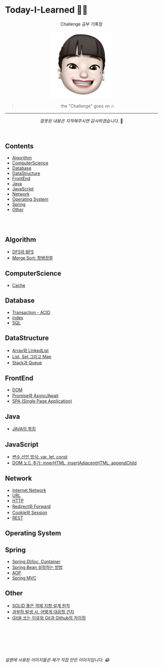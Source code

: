 # Today-I-Learned 👩‍💻 

<div align='center'>
Challenge 공부 기록장  
<br/><br/>
<img src="https://github.com/ChaerinYu/Today-I-Learned/blob/main/img/profile.png" width="200px">

> the "Challenge" goes on 🔥

--- 

_잘못된 내용은 지적해주시면 감사하겠습니다._ 👏  

</div>
<br/>

## Contents


- [Algorithm](#Algorithm)
- [ComputerScience](#CS)
- [Database](#Database)
- [DataStructure](#DataStructure)
- [FrontEnd](#FrontEnd)
- [Java](#Java)
- [JavaScript](#JavaScript)
- [Network](#Network)
- [Operating System](#OS)
- [Spring](#Spring)
- [Other](#Other)

<br/><br/>


## Algorithm
- [DFS와 BFS](Algorithm/DFS_and_BFS.md)
- [Merge Sort: 합병정렬](Algorithm/merge_sort.md)

## ComputerScience
- [Cache](CS/Cache.md)

## Database
- [Transaction - ACID](Database/transaction.md)
- [index](Database/index.md)
- [SQL](Database/SQL.md)

## DataStructure
- [Array와 LinkedList](DataStructure/Array_vs_LinkedList.md)
- [List, Set 그리고 Map](DataStructure/List_vs_Set_vs_Map.md)
- [Stack과 Queue](DataStructure/Stack_vs_Queue.md)

## FrontEnd
- [DOM](FrontEnd/DOM.md)
- [Promise와 Async/Await](FrontEnd/promise_async_await.md)
- [SPA (Single Page Application)](FrontEnd/SPA.md)

## Java
- [JAVA의 특징](Java/JAVA의_특징.md)

## JavaScript
- [변수 선언 방식: var, let, const](JavaScript/variable.md)
- [DOM 노드 추가: innerHTML, insertAdjacentHTML, appendChild](JavaScript/innerHTML.md)

## Network
- [Internet Network](Network/Internet_Network.md)
- [URL](Network/url.md)
- [HTTP](Network/HTTP.md)
- [Redirect와 Forward](Network/redirect_vs_forward.md)
- [Cookie와 Session](Network/cookie_vs_session.md)
- [REST](Network/REST.md)

## Operating System

## Spring
- [Spring DI/Ioc, Container](Spring/Spring_DI_IoC.md)
- [Spring Bean 설정하는 방법](Spring/Spring_setting_Bean.md)
- [AOP](Spring/AOP.md)
- [Spring MVC](Spring/Spring_MVC.md)

## Other
- [SOLID 좋은 객체 지향 설계 원칙](Z_Others/SOLID.md)
- [과부하 발생 시, 어떻게 대응할 건지](Z_Others/Traffic_overload.md)
- [Git을 쓰는 이유와 Git과 Github의 차이점](Z_Others/Git.md)



<br/>
<br/>
<br/>
<br/>
<br/>

###### 설명에 사용된 이미지들은 제가 직접 만든 이미지입니다. 😂